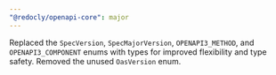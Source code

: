 ```yaml
---
"@redocly/openapi-core": major
---
```


Replaced the `SpecVersion`, `SpecMajorVersion`, `OPENAPI3_METHOD`, and `OPENAPI3_COMPONENT` enums with types for improved flexibility and type safety.
Removed the unused `OasVersion` enum.

